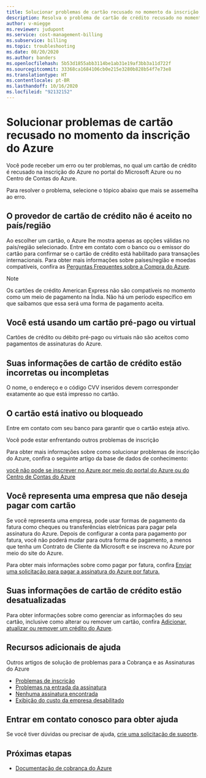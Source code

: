 ```yaml
---
title: Solucionar problemas de cartão recusado no momento da inscrição do Azure
description: Resolva o problema de cartão de crédito recusado no momento da inscrição do Azure no portal ou no Centro de Contas do Azure.
author: v-miegge
ms.reviewer: judupont
ms.service: cost-management-billing
ms.subservice: billing
ms.topic: troubleshooting
ms.date: 08/20/2020
ms.author: banders
ms.openlocfilehash: 5b53d1855abb3114be1ab31e19af3bb3a11d722f
ms.sourcegitcommit: 33368ca1684106cb0e215e3280b828b54f7e73e8
ms.translationtype: HT
ms.contentlocale: pt-BR
ms.lasthandoff: 10/16/2020
ms.locfileid: "92132152"
---
```

# <a name="troubleshoot-a-declined-card-at-azure-sign-up"></a>Solucionar problemas de cartão recusado no momento da inscrição do Azure

Você pode receber um erro ou ter problemas, no qual um cartão de crédito é recusado na inscrição do Azure no portal do Microsoft Azure ou no Centro de Contas do Azure.

Para resolver o problema, selecione o tópico abaixo que mais se assemelha ao erro.

## <a name="the-credit-card-provider-is-not-accepted-for-your-countryregion"></a>O provedor de cartão de crédito não é aceito no país/região

Ao escolher um cartão, o Azure lhe mostra apenas as opções válidas no país/região selecionado. Entre em contato com o banco ou o emissor do cartão para confirmar se o cartão de crédito está habilitado para transações internacionais. Para obter mais informações sobre países/região e moedas compatíveis, confira as [Perguntas Frequentes sobre a Compra do Azure](https://azure.microsoft.com/pricing/faq/).

>[!Note]
>Os cartões de crédito American Express não são compatíveis no momento como um meio de pagamento na Índia. Não há um período específico em que saibamos que essa será uma forma de pagamento aceita.

## <a name="youre-using-a-virtual-or-prepaid-card"></a>Você está usando um cartão pré-pago ou virtual

Cartões de crédito ou débito pré-pago ou virtuais não são aceitos como pagamentos de assinaturas do Azure.

## <a name="your-credit-information-is-inaccurate-or-incomplete"></a>Suas informações de cartão de crédito estão incorretas ou incompletas

O nome, o endereço e o código CVV inseridos devem corresponder exatamente ao que está impresso no cartão.

## <a name="the-card-is-inactive-or-blocked"></a>O cartão está inativo ou bloqueado

Entre em contato com seu banco para garantir que o cartão esteja ativo.

Você pode estar enfrentando outros problemas de inscrição

Para obter mais informações sobre como solucionar problemas de inscrição do Azure, confira o seguinte artigo da base de dados de conhecimento:

[você não pode se inscrever no Azure por meio do portal do Azure ou do Centro de Contas do Azure](troubleshoot-azure-sign-up.md)

## <a name="you-represent-a-business-that-doesnt-want-to-pay-by-card"></a>Você representa uma empresa que não deseja pagar com cartão

Se você representa uma empresa, pode usar formas de pagamento da fatura como cheques ou transferências eletrônicas para pagar pela assinatura do Azure. Depois de configurar a conta para pagamento por fatura, você não poderá mudar para outra forma de pagamento, a menos que tenha um Contrato de Cliente da Microsoft e se inscreva no Azure por meio do site do Azure.

Para obter mais informações sobre como pagar por fatura, confira [Enviar uma solicitação para pagar a assinatura do Azure por fatura.](pay-by-invoice.md)

## <a name="your-credit-card-information-is-outdated"></a>Suas informações de cartão de crédito estão desatualizadas

Para obter informações sobre como gerenciar as informações do seu cartão, inclusive como alterar ou remover um cartão, confira [Adicionar, atualizar ou remover um crédito do Azure](change-credit-card.md).

## <a name="additional-help-resources"></a>Recursos adicionais de ajuda

Outros artigos de solução de problemas para a Cobrança e as Assinaturas do Azure

- [Problemas de inscrição](troubleshoot-azure-sign-up.md)
- [Problemas na entrada da assinatura](troubleshoot-sign-in-issue.md)
- [Nenhuma assinatura encontrada](no-subscriptions-found.md)
- [Exibição do custo da empresa desabilitado](enterprise-mgmt-grp-troubleshoot-cost-view.md)

## <a name="contact-us-for-help"></a>Entrar em contato conosco para obter ajuda

Se você tiver dúvidas ou precisar de ajuda, [crie uma solicitação de suporte](https://ms.portal.azure.com/#blade/Microsoft_Azure_Support/HelpAndSupportBlade/newsupportrequest).

## <a name="next-steps"></a>Próximas etapas

- [Documentação de cobrança do Azure](../index.yml)